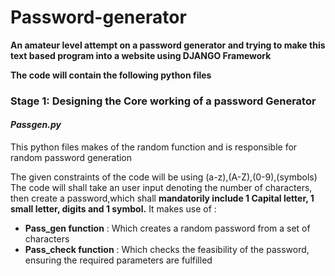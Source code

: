 # Password-generator

**An amateur level attempt on a password generator and trying to make this text based program into a website using DJANGO Framework**

**The code will contain the following python files** 

### Stage 1: Designing the Core working of a password Generator 

#### _Passgen.py_
This python files makes of the random function and is responsible for random password generation

The given constraints of the code will be using (a-z),(A-Z),(0-9),(symbols)
The code will shall take an user input denoting the number of characters, then create a password,which shall **mandatorily include 1 Capital letter, 1 small letter, digits and 1 symbol.**
It makes use of : 
- **Pass_gen function** : Which creates a random password from a set of characters 
- **Pass_check function** : Which checks the feasibility of the password, ensuring the required parameters are fulfilled 

